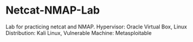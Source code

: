 # Netcat-NMAP-Lab
Lab for practicing netcat and NMAP. Hypervisor: Oracle Virtual Box, Linux Distribution: Kali Linux, Vulnerable Machine: Metasploitable

